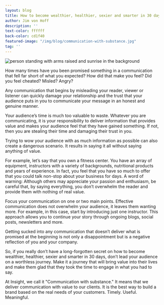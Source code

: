 ```yaml
---
layout: blog
title: How to become wealthier, healthier, sexier and smarter in 30 days using this long forgotten secret
author: Jim von Hoff
description: ''
text-color: ffffff
back-color: cd1f40
featured-image: "/img/blog/communication-with-substance.jpg"
tag: ''
---
```


<img data-aos="fade-up" src="/img/blog/communication-with-substance.jpg"
alt="person standing with arms raised and sunrise in the background"
srcset="
/img/blog/communication-with-substance.jpg 2400w,
/img/blog/communication-with-substance-1800.jpg 1800w,
/img/blog/communication-with-substance-1200.jpg 1200w,
/img/blog/communication-with-substance-900.jpg 900w,
/img/blog/communication-with-substance-600.jpg 600w" />

How many times have you been promised something in a communication that fell far short of what you expected? How did that make you feel? Did you feel cheated? Misled? Angry?

Any communication that begins by misleading your reader, viewer or listener can quickly damage your relationship and the trust that your audience puts in you to communicate your message in an honest and genuine manner.

Your audience’s time is much too valuable to waste. Whatever you are communicating, it is your responsibility to deliver information that provides value and makes your audience feel that they have gained something. If not, then you are stealing their time and damaging their trust in you.

Trying to wow your audience with as much information as possible can also create a dangerous scenario. It results in saying it all without saying anything of value.

For example, let’s say that you own a fitness center. You have an array of equipment, instructors with a variety of backgrounds, nutritional products and years of experience. In fact, you feel that you have so much to offer that you could talk non-stop about your business for days. A word of warning: Although others may appreciate your passion and enthusiasm, be careful that, by saying everything, you don’t overwhelm the reader and provide them with nothing of real value.

Focus your communication on one or two main points. Effective communication does not overwhelm your audience, it leaves them wanting more. For example, in this case, start by introducing just one instructor. This approach allows you to continue your story through ongoing blogs, social posts, newsletters and more.

Getting sucked into any communication that doesn’t deliver what is promised at the beginning is not only a disappointment but is a negative reflection of you and your company.

So, if you really don’t have a long-forgotten secret on how to become wealthier, healthier, sexier and smarter in 30 days, don’t lead your audience on a worthless journey. Make it a journey that will bring value into their lives and make them glad that they took the time to engage in what you had to say.

At Insight, we call it "Communication with substance." It means that we deliver communication with value to our clients. It is the best way to build a brand based on the real needs of your customers. Timely. Useful. Meaningful.